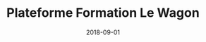 ---
title: "Plateforme Formation Le Wagon"
type: "education"
category: "teaching"
date: "2018-09-01"
status: "completed"
order: 3
technologies:
  - "Ruby on Rails"
  - "JavaScript"
  - "GitHub"
  - "Slack Integration"
role: "Formateur Lead"
description: "Développement d'outils pédagogiques et modules de formation pour le bootcamp Le Wagon."
achievements:
  - "Modules pédagogiques interactifs"
  - "Plateforme de suivi des étudiants"
  - "Outils d'évaluation automatisés"
  - "Support technique en temps réel"
impact: "Formation de 100+ étudiants avec 95% de taux de réussite"
github: ""  # Privé éducation
demo: ""    # Le Wagon
---